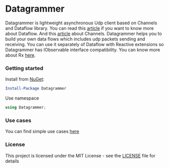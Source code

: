  # Datagrammer

Datagrammer is lightweight asynchronous Udp client based on Channels and Dataflow library. You can read this [article](https://docs.microsoft.com/en-us/dotnet/standard/parallel-programming/dataflow-task-parallel-library) if you want to know more about Dataflow.
And this [article](https://devblogs.microsoft.com/dotnet/an-introduction-to-system-threading-channels/) about Channels.
Datagrammer helps you to build your own data flows which includes udp packets sending and receiving.
You can use it separately of Dataflow with Reactive extensions so Datagrammer has IObservable interface compatibility.
You can know more about Rx [here](http://reactivex.io/).

### Getting started

Install from [NuGet](https://www.nuget.org/packages/Datagrammer/):

```powershell
Install-Package Datagrammer
```

Use namespace

```csharp
using Datagrammer;
```

### Use cases

You can find simple use cases [here](https://github.com/gendalf90/Datagrammer/tree/master/Datagrammer/Tests/UseCases)

### License

This project is licensed under the MIT License - see the [LICENSE](LICENSE) file for details
